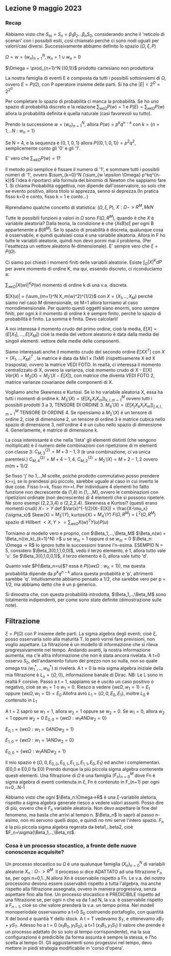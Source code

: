 ## Lezione 9 maggio 2023

### Recap

Abbiamo visto che $S_{tn} = S_{n} = \beta_1 \beta_2...\beta_nS_0$, considerando anche il 'reticolo di scenari' con i possibili esiti, così chiamato perchè ci sono nodi uguali per valori/casi diversi. Successivamente abbiamo definito lo spazio $(\Omega, \xi,P)$

$\Omega = {w = (w_n)_{n=1}^N, w_n = 1 \cup w_n = 0}$

$\Omega = \prod_{n=1}^N {(0,1)}$ prodotto cartesiano non produttoria

La nostra famiglia di eventi E è composta da tutti i possibili sottoinsiemi di $\Omega$, ovvero $E = P(\Omega)$, con P operatore insieme delle parti. Si ha che $|E| =2^{\Omega}= 2^{2^{\Omega}}$

Per completare lo spazio di probabilità ci manca la probabilità. Se ho uno spazio di probabilità discreto e la relazione $\sum_{w \epsilon \Omega} P(w) = 1$ e $P(E) = \sum_{w \epsilon \Omega} P({w})$ allora la probabilità definita è quella naturale (casi favorevoli su tutto).

Prendo la successione ${w = (w_n)_{n=1}^N}$, allora $P(w) = p^kq^{n-k}$ con $k=\{{n = 1,..N : w_n =1 \}}$

Se N = 4, e la sequenza è $\{0,1,0,1\}$ allora $P(\{0,1,0,1\}) = p^2q^2$, semplicemente conto gli '0' e gli '1'.

E' vero che $\sum_{w \epsilon \Omega} P(w) = 1 ?$

Il metodo più semplice è fissare il numero di '1', e sommare tutti i possibili numeri di '1', ovvero $\sum_{k=0}^N {\sum_{w \epsilon \Omega} p^kq^{n-k}}$ l'idea è riportarci alla formula del binomio di Newton che sappiamo fare 1. Si chiama Probabilità oggettiva, non dipende dall'osservatore, so solo che se evento positivo, allora titolo si apprezza, sennò si deprezza.(In pratica fisso k=0 e conto, fisso k = 1 e conto...)

Riprendiamo qualche concetto di statistica:
$(\Omega, \xi,P)$, $X:\Omega -> R^M, M \epsilon N$

Tutte le possibili funzioni a valori in $\Omega$ sono $F(\Omega, R^M)$, quando è che $X$ è variabile aleatoria? Dalla teoria, la condizione è che $\{X \epsilon B \} \epsilon \xi$ per ogni B appartenente a $B(R^M)$. Se lo spazio di proabilità è discreta, qualunque cosa è osservabile, e quindi qualsiasi cosa è una variabile aleatoria. Allora in F ho tutte le variabili aleatorie, quindi non devo pormi mai il problema. (Per l'esattezza un vettore aleatorio N-dimensionale). E' sempre vero che $\xi = P(\Omega)$.

Ci siamo poi chiesti i momenti finiti delle variabili aleatorie. Esiste $\int_\Omega |X|^K dP$ per avere momento di ordine K, ma qui, essendo discreto, ci riconduciamo a:

$\sum_{w \epsilon \Omega} |X(w)|^K P(w)$ momento di ordine k di una v.a. discreta.

$|X(u)| = (\sum_{m=1}^N X_m(w)^2)^{1/2}$ con $X=(X_1,..,X_M)$ perchè siamo nel caso M dimensionale, se M=1 allora torniamo al caso monodimensionale. Per quanto questi oggetti siano enormi, sono sempre finiti, per ogni k il momento di ordine k è sempre finito, perchè lo spazio di probabilità è finito. La somma è finita. Devo calcolarli!

A noi interessa il momento crudo del primo ordine, cioè la media, $E[X] = (E[X_1],...,E[X_M])$ cioè la media del vettore aleatorio è data dalla media dei singoli elementi. vettore delle medie delle componenti.

Siamo interessati anche il momento crudo del secondo ordine $E[XX^T]$ con $X=(X_1,..,X_M)^T$ , la matrice è data da Mx1 x (1xM) (rispettivamente X ed X trasposta), ovvero la matrice VEDI FOTO. In realtà, ci interessa il momento centralizzato di X, ovvero la varianza, cioè momento crudo di X - E[X]
$Var(X) = M_2(X) = M_2' (X-E[X])$, con matrice che diventa VEDI FOTO 2, matrice varianze covarianze delle componenti di X.

Vogliamo anche Skewness e Kurtosi.
Se io ho variabile aleatoria X, essa ha tutti i momenti di ordine k.
$M_3'(X) = (E[X_kX_lX_m])_{k,l,m=1}^M$ ovvero tutti i possibili prodotti 3 a 3, TENSORE DI ORDINE 3.
$M_4'(X) = (E[X_jX_kX_lX_m])_{j,k,l,m=1}^M$ TENSORE DI ORDINE 4.
Se ripensiamo a $M_2'(X)$ è un tensore di ordine 2, cioè di dimensione 2, un tensore di ordine 3 è matrice cubica nello spazio di dimensione 3, nell'ordine 4 è un cubo nello spazio di dimensione 4. Generlamente, è matrice di dimensione k.

La cosa interessante è che nella 'lista' gli elementi distinti (che vengono moltiplicati) è il numero delle combinazioni con ripetizione di m elementi con classe 3: $C_{M,3}^{(2)} = M+3-1 , 3$ (è una combinazione, ci va unica parentesi.)
$C_{M,4}^{(2)} = M+4-1 , 4$,
$C_{M,2}^{(2)} = M_2'(X) = M+2-1 , 2$ ovvero ${m(m+1)}/2$

Se fisso 'j' ho 1,..,M scelte, poichè prodotto commutativo posso prendere k>=j, se lo prendessi più piccolo, sarebbe uguale al caso in cui inverto le due cose.
Fisso l>=k, fisso m>=l. Per individuare 4 elementi ho fatto funzione non decrescente da (1,4) in (1,..,M), ovvero le combinazioni con ripetizioni ordinate (non decrescente) di 4 elementi che si possono ripetere. Ne sono esempi (2,2,3,4) o (2,2,2,4).
Skewness e Kurtosi? (questi erano momenti crudi)
$X->Y$ def $Var(x)^{-1/2}(X- E[X]) = \frac{X-\mu_x}{\sigma_x}$
Skew(X) = $M_3'(Y)$, kurtosi(X) = $M_4'(Y)$
$F(\Omega,R^M) = L^2(\Omega,R^M)$ spazio di Hillbert
$<X,Y> = \sum_{w \epsilon \Omega} X(w)^TY(u)P(u)$

Torniamo al modello vero e proprio, con $\Beta_1,...,\Beta_M$
$\Beta_n(w) = \Beta_n((w_k)_{k=1}^N) =$ u se $w_m=1$ oppure d se $w_m=0$
$\Beta_n: \Omega -> R$
Io ignoro tutte le successioni tranne l'n-esima.
ESEMPIO
N = 5, considero $\Beta_3(0,1,1,0,0)$, vedo il terzo elemento, è 1, allora tutto vale 'u'. Se $\Beta_3(0,1,0,0,1)$, il terzo elemento è 0, allora vale tutto 'd'.

Quanto vale $P(\Beta_n=u)$? essa è $P(\{w \epsilon \Omega: w_n=1 \})$, ma questa probabilità dipende da $p^kq^{n-k}$ allora questa probablità è 'p', altrimenti sarebbe 'q'.
Intuitivamente abbiamo pensato a 1/2, che sarebbe vero per p = 1/2, ma abbiamo detto che è un p generico.

Si dimostra che, con questa probabilità introdotta, $\Beta_1,..,\Beta_M$ sono totalmente indipendenti, per come sono state definite (dimostrazione sulle note).

## Filtrazione

$\xi = P(\Omega)$ con P insieme delle parti. La sigma algebra degli eventi, cioè $\xi$, posso osservarla solo alla maturità T. Io però vorrei fare previsioni, non voglio aspettare. La filtrazione è un modello di informazione che si rileva progressivamente nel tempo. Andando avanti, la nostra informazione aumenta, ma c'è altra informazione che non è stata ancora rivelata.
A t=0 osservo $S_0$, dell'andamento futuro del prezzo non so nulla, non so quale omega tra $(w_1^*,..,w_N^*)$ si rivelerà. A t = 0 la mia sigma algebra iniziale della mia filtrazione è $L_o = \{\Omega,0\}$, informazione banale di Dirac.
NB: Le L sono in realtà F corsive.
Passo a t = 1, sappiamo se è uscito un caso positivo o negativo, cioè se $w_1 = 1$ o $w_1=0$. Riesco a vedere $\{w \epsilon \Omega, w_1=1\} = E_1$ oppure $\{w \epsilon \Omega, w_1=0\} = E_0$
Allofra avrò $L_1=\{\Omega,0, E_0, E_1 \}$, inoltre $L_0$ è contenuto in $L_1$

A t = 2 saprò se $w_1=1$, allora $w_2=1$ oppure se $w_2=0$.
Se $w_1=0$, allora $w_2=1$ oppure $w_2=0$
$E_{0,0} = \{w \epsilon \Omega : w_1 ANDw_2=0\}$

$E_{0,1} = \{w \epsilon \Omega : w_1=0 ANDw_2=1\}$

$E_{1,0} = \{w \epsilon \Omega : w_1=1 ANDw_2=0\}$

$E_{0,0} = \{w \epsilon \Omega : w_1 ANDw_2=1\}$

Il mio spazio è $\{\Omega,0, E_{0,0},E_{0,1},E_{1,0},E_{1,1},E_0,E_1\}$ ed anche i complementari. (E0,0 e E0,0 fa E0)
Prendo dunque la più piccola sigma algebra contenente questi elementi.
Una filtrazione di $\Omega$ è una famiglia $(F_n)_{n=0}^M$ dove Fn è sigma algebra di eventi contenuta in $\xi$, Fn è contenuto in F_(n+1) per ogni n=0,..N-1

Abbiamo visto che ogni $\Beta_n:\Omega->R$ è una $\xi$-variabile aletoria, rispetto a sigma algebra generale riesco a vedere valori assunti. Posso dire di più, ovvero che è $F_n$ variabile aleatoria. Non devo aspettare la fine del fenomeno, ma basta che arrivi al tempo n. $\Beta_n$ lo saprò al passo n-esimo, non mi servono quelli dopo, e quindi no nmi serve l'intero spazio. $F_n$ è la più piccola sigma algebra regerata da beta1,..beta2, cioè $F_n=\sigma(\Beta_1,..,\Beta_n)$.

### Cosa è un processo stocastico, a fronte delle nuove conoscenze acquisite?

Un processo stocastico su $\Omega$ è una qualunque famiglia $(X_n)_{n=0}^N$ di variabili aleatorie $X_n: \Omega->R^M$. Il processo si dice ADATTATO ad una filtrazione $F_n$ se, per ogni n=0,1..,N allora Xn è osservabile rispetto a Fn. Le v.a. del nostro processono devono essere osservabili rispetto a tutta l'algebra, ma anche rispetto alla filtrazione assegnata, ovvero in maniera progressiva, senza aspettare fino alla fine. Un processo stocastico è PREDICIBILE rispetto ad una filtrazione se, per ogni n che va da 1 ad N, la v.a. è osservabile rispetto a $F_{n-1}$, cioè so che valore prenderà la v.a. un tempo prima.
Nel modell monoperiodale osservavamo a t=0 $S_0$ costruendo portafoglio, con quantità X del bond e quantià Y dello stock. A t = T vedevamo $S_T$, e ottenevamo $xB_T + yS_T$.
Adesso ho a t = 0 $(x_1B_0, y_1S_0)$, a t=1 $(x_1B_1, y_1S_1)$
Il valore che prende è un processo adattato (lo so solo al tempo corrispondente), ma la sua configurazione è predicibile (la forma assunta è sempre la stessa, e l'ho scelta al tempo 0).
Gli aggiustamenti sono progessivi nel tempo, devo mettere in piedi strategia modificabile in 'corso d'opera'.


